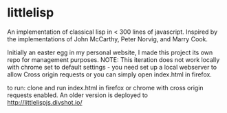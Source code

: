 # littlelisp
An implementation of classical lisp in < 300 lines of javascript. Inspired by the implementations of John McCarthy, Peter Norvig, and Marry Cook.

Initially an easter egg in my personal website, I made this project its own repo for management purposes.
NOTE: This iteration does not work locally with chrome set to default settings - you need set up a local webserver to allow Cross origin requests or you can simply open index.html in firefox.

to run: clone and run index.html in firefox or chrome with cross origin requests enabled. An older version is deployed to http://littlelispjs.divshot.io/

